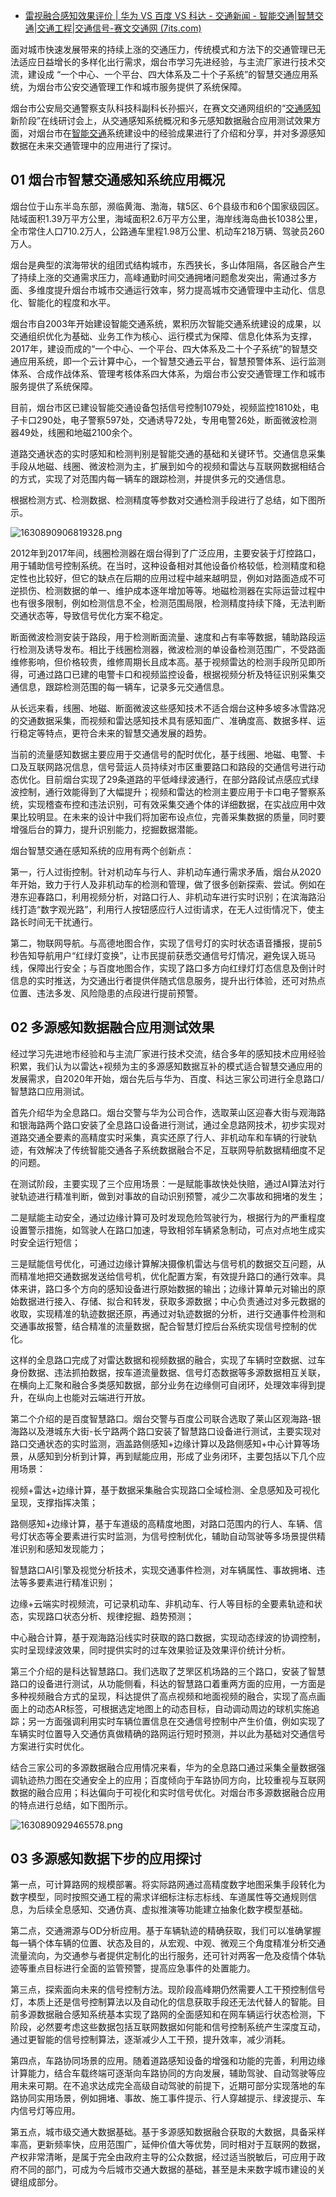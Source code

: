 - [雷视融合感知效果评价 | 华为 VS 百度 VS 科达 - 交通新闻 - 智能交通|智慧交通|交通工程|交通信号-赛文交通网 (7its.com)](http://www.7its.com/html/2021/dongtai_0906/10345.html)

面对城市快速发展带来的持续上涨的交通压力，传统模式和方法下的交通管理已无法适应日益增长的多样化出行需求，烟台市学习先进经验，与主流厂家进行技术交流，建设成 “一个中心、一个平台、四大体系及二十个子系统”的智慧交通应用系统，为烟台市公安交通管理工作和城市服务提供了系统保障。

烟台市公安局交通警察支队科技科副科长孙振兴，在赛文交通网组织的“[交通感知](http://www.7its.com/index.php?m=search&c=index&a=init&typeid=53&siteid=1&q=交通感知)新阶段”在线研讨会上，从交通感知系统概况和多元感知数据融合应用测试效果方面，对烟台市在[智能交通](http://www.7its.com/index.php?m=search&c=index&a=init&typeid=53&siteid=1&q=智能交通)系统建设中的经验成果进行了介绍和分享，并对多源感知数据在未来交通管理中的应用进行了探讨。

## **01 烟台市智慧交通感知系统应用概况**

烟台位于山东半岛东部，濒临黄海、渤海，辖5区、6个县级市和6个国家级园区。陆域面积1.39万平方公里，海域面积2.6万平方公里，海岸线海岛曲长1038公里，全市常住人口710.2万人，公路通车里程1.98万公里、机动车218万辆、驾驶员260万人。

烟台是典型的滨海带状的组团式结构城市，东西狭长，多山体阻隔，各区融合产生了持续上涨的交通需求压力，高峰通勤时间交通拥堵问题愈发突出，需通过多方面、多维度提升烟台市城市交通运行效率，努力提高城市交通管理中主动化、信息化、智能化的程度和水平。

烟台市自2003年开始建设智能交通系统，累积历次智能交通系统建设的成果，以交通组织优化为基础、业务工作为核心、运行模式为保障、信息化体系为支撑，2017年，建设而成的“一个中心、一个平台、四大体系及二十个子系统”的智慧交通应用系统，即一个云计算中心，一个智慧交通云平台，智慧预警体系、运行监测体系、合成作战体系、管理考核体系四大体系，为烟台市公安交通管理工作和城市服务提供了系统保障。

目前，烟台市区已建设智能交通设备包括信号控制1079处，视频监控1810处，电子卡口290处，电子警察597处，交通诱导72处，专用电警26处，断面微波检测器49处，线圈和地磁2100余个。

道路交通状态的实时感知和检测判别是智能交通的基础和关键环节。交通信息采集手段从地磁、线圈、微波检测为主，扩展到如今的视频和雷达与互联网数据相结合的方式，实现了对范围内每一辆车的跟踪检测，并提供多元的交通信息。

根据检测方式、检测数据、检测精度等参数对交通检测手段进行了总结，如下图所示。

![1630890906819328.png](http://www.7its.com/uploadfile/php/upload/image/20210906/1630890906819328.png)

2012年到2017年间，线圈检测器在烟台得到了广泛应用，主要安装于灯控路口，用于辅助信号控制系统。在当时，这种设备相对其他设备价格较低，检测精度和稳定性也比较好，但它的缺点在后期的应用过程中越来越明显，例如对路面造成不可逆损伤、检测数据的单一、维护成本逐年增加等等。地磁检测器在实际运营过程中也有很多限制，例如检测信息不全，检测范围局限，检测精度持续下降，无法判断交通状态等，导致信号优化方案不稳定。

断面微波检测安装于路段，用于检测断面流量、速度和占有率等数据，辅助路段运行检测及诱导发布。相比于线圈检测器，微波检测的单设备检测范围广，不受路面维修影响，但价格较贵，维修周期长且成本高。基于视频雷达的检测手段所见即所得，可通过路口已建的电警卡口和视频监控设备，根据视频分析及特征识别采集交通信息，跟踪检测范围的每一辆车，记录多元交通信息。

从长远来看，线圈、地磁、断面微波这些感知技术不适合烟台这种多坡多冰雪路况的交通数据采集，而视频和雷达感知技术具有感知面广、准确度高、数据多样、运行稳定等特点，更符合未来的智慧交通发展的趋势。

当前的流量感知数据主要应用于交通信号的配时优化，基于线圈、地磁、电警、卡口及互联网路况信息，信号营运人员持续对市区重要路口和路段的交通信号进行动态优化。目前烟台实现了29条道路的平低峰绿波通行，在部分路段试点感应式绿波控制，通行效能得到了大幅提升；视频和雷达的检测主要应用于卡口电子警察系统，实现稽查布控和违法识别，可有效采集交通个体的详细数据，在实战应用中效果比较明显。在未来的设计中我们将加密布设点位，完善采集数据的质量，同时要增强后台的算力，提升识别能力，挖掘数据潜能。

烟台智慧交通在感知系统的应用有两个创新点：

第一，行人过街控制。针对机动车与行人、非机动车通行需求矛盾，烟台从2020年开始，致力于行人及非机动车的检测和管理，做了很多创新探索、尝试。例如在港东迎春路口，利用视频分析，对路口行人、非机动车进行实时识别；在滨海路沿线打造“数字观光路”，利用行人按钮感应行人过街请求，在无人过街情况下，使主路长时间无干扰通行。

第二，物联网导航。与高德地图合作，实现了信号灯的实时状态语音播报，提前5秒告知导航用户“红绿灯变换”，让市民提前获悉交通信号灯情况，避免误入斑马线，保障出行安全；与百度地图合作，实现了路口多方向红绿灯灯态信息及倒计时信息的实时推送，为交通出行者提供伴随式信息服务，提升出行体验，还可对热点位置、违法多发、风险隐患的点段进行提前预警。

## **02 多源感知数据融合应用测试效果**

经过学习先进地市经验和与主流厂家进行技术交流，结合多年的感知技术应用经验积累，我们认为以雷达+视频为主的多源感知数据互补的模式适合智慧交通应用的发展需求，自2020年开始，烟台先后与华为、百度、科达三家公司进行全息路口/智慧路口应用测试。

首先介绍华为全息路口。烟台交警与华为公司合作，选取莱山区迎春大街与观海路和银海路两个路口安装了全息路口设备进行测试，通过全息路网技术，初步实现对道路交通全要素的高精度实时采集，真实还原了行人、非机动车和车辆的行驶轨迹，有效解决了传统智能交通各子系统数据融合不足，互联网导航数据精细度不足的问题。

在测试阶段，主要实现了三个应用场景：一是赋能事故快处快赔，通过AI算法对行驶轨迹进行精准判断，做到对事故的自动识别预警，减少二次事故和拥堵的发生；

二是赋能主动安全，通过边缘计算可及时发现危险驾驶行为，根据行为的严重程度设置警示措施，如驾驶人在路口加速，导致相邻车辆紧急制动，可点对点地生成实时安全运行短信；

三是赋能信号优化，可通过边缘计算解决摄像机雷达与信号机的数据交互问题，从而精准地把交通数据发送给信号机，优化配置方案，有效提升路口的通行效率。具体来讲，路口多个方向的感知设备进行原始数据的输出；边缘计算单元对输出的原始数据进行接入、存储、拟合和转发，获取多源数据；中心负责通过对多元数据的收取，实现精准的轨迹数据还原，再通过对轨迹数据的分析，进行交通事件检测和交通事故报警，结合精准的流量数据，配合智慧灯控后台系统实现信号控制的优化。

这样的全息路口完成了对雷达数据和视频数据的融合，实现了车辆时空数据、过车身份数据、违法抓拍数据，按车道流量数据、信号灯态数据等多源数据相互关联，在横向上汇聚和融合多类感知数据，部分业务在边缘侧可自闭环，处理效率得到提升，在纵向上也能对云端进行开放。

第二个介绍的是百度智慧路口。烟台交警与百度公司联合选取了莱山区观海路-银海路以及港城东大街-长宁路两个路口安装了智慧路口设备进行测试，主要实现对路口交通状态的实时监测，涵盖路侧感知+边缘计算以及路侧感知+中心计算等场景，从感知到分析到计算，再到赋能应用，形成了业务闭环，主要包括以下几个应用场景：

视频+雷达+边缘计算，基于数据采集融合实现路口全域检测、全息感知及可视化呈现，支撑指挥决策；

路侧感知+边缘计算，基于车道级的高精度地图，对路口范围内的行人、车辆、信号灯状态等全要素进行实时监测，为信号控制优化，辅助自动驾驶等多场景提供精准识别和感知发现能力；

智慧路口AI引擎及视觉分析技术，实现交通事件检测，对车辆属性、事故拥堵、违法等多要素进行精准识别；

边缘+云端实时视频流，可记录机动车、非机动车、行人等目标的全要素轨迹和状态，实现路口状态分析、规律挖掘、趋势预测；

中心融合计算，基于观海路沿线实时获取的路口数据，实现动态绿波的协调控制，实时呈现绿波效果，同时提供实时的过车效果验证及效果评价统计分析。

第三个介绍的是科达智慧路口。我们选取了芝罘区机场路的三个路口，安装了智慧路口的设备进行测试，从功能侧看，科达的智慧路口着重两方面的应用，一方面是多种视频融合方式的呈现，科达提供了高点视频和地面视频的融合，实现了高点画面上的动态AR标签，可根据选定地图上的动态目标，自动调动周边的球机实施追踪；另一方面强调利用实时车辆位置信息在交通信号控制中产生价值，例如实现了车辆实时位置导入交通仿真做精确的路网运行短时预测，并以此为基础对交通信号方案进行实时优化。

结合三家公司的多源数据融合应用情况来看，华为的全息路口通过采集全量数据强调轨迹热力图在交通安全上的应用；百度倾向于车路协同方向，比较重视与互联网数据的融合应用；科达偏向于可视化和实时信号优化。对烟台市多源数据融合应用的特点进行总结，如下图所示。

![1630890929465578.png](http://www.7its.com/uploadfile/php/upload/image/20210906/1630890929465578.png)

## **03 多源感知数据下步的应用探讨**

第一点，可计算路网的规模部署。将实际路网通过高精度数字地图采集手段转化为数字模型，同时按照交通工程的需求详细标注标志标线、车道属性等交通规则信息，为后续全息感知、交通仿真、虚拟推演等功能建立抽象化数字模型基础。

第二点，交通溯源与OD分析应用。基于车辆轨迹的精确获取，我们可以准确掌握每一辆个体车辆的位置、状态及目的，从宏观、中观、微观三个角度精准分析交通流量流向，为交通参与者提供定制化的出行服务，还可针对两客一危及疫情个体轨迹等重点目标进行全面的监管预警，提高应急事件的处置能力。

第三点，探索面向未来的信号控制方法。现阶段高峰期仍然需要人工干预控制信号灯，本质上还是信号控制算法以及自动化的信息获取手段还无法代替人的智能。目前多源数据融合感知系统基本实现了路网的全面感知和在网车辆运行状态检测，下阶段，必然要考虑这些数据包括互联网数据如何能和信号控制系统产生深度互动，通过更智能的信号控制算法，逐渐减少人工干预，提升效率，减少消耗。

第四点，车路协同场景的应用。随着道路感知设备的增强和功能的完善，利用边缘计算能力，结合车载终端可逐渐向车路协同的方向发展，辅助驾驶、自动驾驶等应用未来可期。在不追求达成完全高级自动驾驶的前提下，近期可部分实现落地的车路协同实用场景，例如拥堵、事故、施工事件提示、行人穿越提示、绿波提示、车内信号灯等应用。

第五点，城市级交通大数据基础。基于多源感知数据融合获取的大数据，具备采样率高，更新频率快，应用范围广，延伸价值大等优势，同时相对于互联网的数据，产权非常清晰，是属于完全由政府主导的公众数据，经过适当脱敏后，可应用于政府不同的部门，可成为今后城市交通大数据的基础，甚至是未来数字城市建设的关键组成部分。